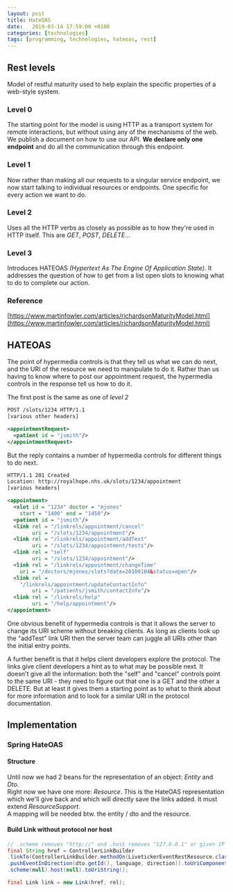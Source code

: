 ```yaml
---
layout: post
title: HateOAS
date:   2019-03-14 17:59:00 +0100
categories: [technologies]
tags: [programming, technologies, hateoas, rest]
---
```

## Rest levels
Model of restful maturity used to help explain the specific properties of a web-style system.

### Level 0
The starting point for the model is using HTTP as a transport system for remote interactions, but without using any of the mechanisms of the web.  
We publish a document on how to use our API. **We declare only one endpoint** and do all the communication through this endpoint.
<!--more-->
### Level 1
Now rather than making all our requests to a singular service endpoint, we now start talking to individual resources or endpoints. One specific for every action we want to do.

### Level 2
Uses all the HTTP verbs as closely as possible as to how they're used in HTTP itself. This are _GET_, _POST_, _DELETE_...

### Level 3
Introduces HATEOAS _(Hypertext As The Engine Of Application State)_. It addresses the question of how to get from a list open slots to knowing what to do to complete our action.

### Reference
[https://www.martinfowler.com/articles/richardsonMaturityModel.html](https://www.martinfowler.com/articles/richardsonMaturityModel.html)

## HATEOAS
The point of hypermedia controls is that they tell us what we can do next, and the URI of the resource we need to manipulate to do it. Rather than us having to know where to post our appointment request, the hypermedia controls in the response tell us how to do it.

The first post is the same as one of _level 2_

~~~ xml
POST /slots/1234 HTTP/1.1
[various other headers]

<appointmentRequest>
  <patient id = "jsmith"/>
</appointmentRequest>  
~~~

But the reply contains a number of hypermedia controls for different things to do next.

~~~ xml
HTTP/1.1 201 Created
Location: http://royalhope.nhs.uk/slots/1234/appointment
[various headers]

<appointment>
  <slot id = "1234" doctor = "mjones"   
    start = "1400" end = "1450"/>
  <patient id = "jsmith"/>
  <link rel = "/linkrels/appointment/cancel"
        uri = "/slots/1234/appointment"/>
  <link rel = "/linkrels/appointment/addTest"
        uri = "/slots/1234/appointment/tests"/>
  <link rel = "self"
        uri = "/slots/1234/appointment"/>
  <link rel = "/linkrels/appointment/changeTime"
    uri = "/doctors/mjones/slots?date=20100104&status=open"/>
  <link rel =  
    "/linkrels/appointment/updateContactInfo"
        uri = "/patients/jsmith/contactInfo"/>
  <link rel = "/linkrels/help"
        uri = "/help/appointment"/>
</appointment>
~~~

One obvious benefit of hypermedia controls is that it allows the server to change its URI scheme without breaking clients. As long as clients look up the "addTest" link URI then the server team can juggle all URIs other than the initial entry points.

A further benefit is that it helps client developers explore the protocol. The links give client developers a hint as to what may be possible next. It doesn't give all the information: both the "self" and "cancel" controls point to the same URI - they need to figure out that one is a GET and the other a DELETE. But at least it gives them a starting point as to what to think about for more information and to look for a similar URI in the protocol documentation.

## Implementation
### Spring HateOAS
#### Structure
Until now we had 2 beans for the representation of an object: _Entity_ and _Dto_.  
Right now we have one more: _Resource_. This is the HateOAS representation which we'll give back and which will directly save the links added. It must extend _ResourceSupport_.  
A mapping will be needed btw. the entity / dto and the resource.

#### Build Link without protocol nor host
~~~ java
// .scheme removes "http://" and .host removes "127.0.0.1" or given IP
final String href = ControllerLinkBuilder  
.linkTo(ControllerLinkBuilder.methodOn(LivetickerEventRestResource.class)  
.pushEventInDirection(dto.getId(), language, direction)).toUriComponentsBuilder()  
.scheme(null).host(null).toUriString();  

final Link link = new Link(href, rel);
~~~
